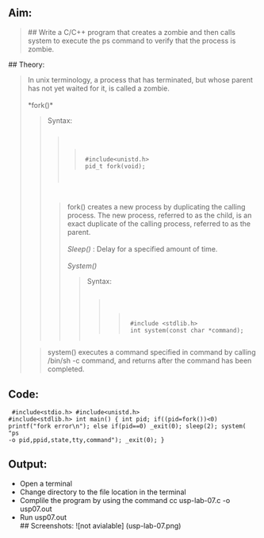 
## Aim:
<blockquote>
## Write a C/C++ program that creates a zombie and then calls system to execute the ps command to verify that the process is zombie.
</blockquote>
## Theory:
<blockquote>
In unix terminology, a process that has terminated, but whose parent has not yet waited for it, is called a zombie.<br><br>
*fork()*
<blockquote>
Syntax:
<code><pre>
<blockquote>
<blockquote>
 #include&lt;unistd.h&gt;
 pid_t fork(void);
</blockquote>
</blockquote>
</pre></code>

<blockquote>fork()  creates  a new process by duplicating the calling process.  The
new process, referred to as the child, is an  exact  duplicate of the calling  process,  referred  to as the parent.<br><br>
<em>Sleep()</em> : Delay for a specified amount of time.<br><br>
<em>System()</em>
<blockquote>
Syntax:
<code><pre>
<blockquote>
<blockquote>
 #include &lt;stdlib.h&gt;
 int system(const char *command);
</code></pre>
</blockquote>
</blockquote>
</blockquote>
<blockquote> system()  executes a command specified in command by calling /bin/sh -c command, and returns after the command has been completed.</blockquote>
</blockquote>
</blockquote>
</blockquote>

## Code:
<code><pre> #include&lt;stdio.h&gt; 
 #include&lt;unistd.h&gt;
 #include&lt;stdlib.h&gt;
   int main()
     {
        int pid;
        if((pid=fork())<0)
                printf("fork error\n");
        else if(pid==0)
                _exit(0);
        sleep(2);
        system( "ps -o pid,ppid,state,tty,command");
        _exit(0);
     }</pre></code>
## Output:
<ul>
 <li>Open a terminal</li>
 <li>Change directory to the file location in the terminal</li>
 <li>Complile the program by using the command cc usp-lab-07.c -o usp07.out</li>
 <li>Run usp07.out</li>
## Screenshots:
![not avialable] (usp-lab-07.png)
